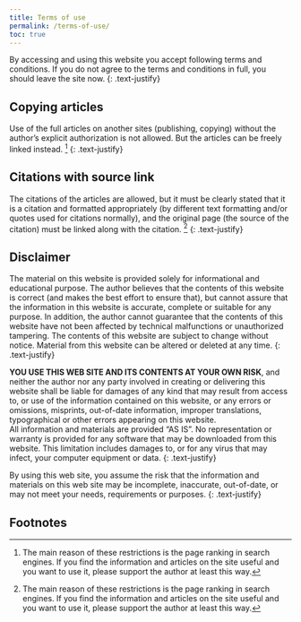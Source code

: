 ```yaml
---
title: Terms of use
permalink: /terms-of-use/
toc: true
---
```


By accessing and using this website you accept following terms and conditions.
If you do not agree to the terms and conditions in full, you should leave the
site now.
{: .text-justify}

## Copying articles

Use of the full articles on another sites (publishing, copying) without the
author’s explicit authorization is not allowed. But the articles can be freely
linked instead. [^1]
{: .text-justify}

## Citations with source link

The citations of the articles are allowed, but it must be clearly stated that it
is a citation and formatted appropriately (by different text formatting and/or
quotes used for citations normally), and the original page (the source of the
citation) must be linked along with the citation. [^1]
{: .text-justify}

## Disclaimer

The material on this website is provided solely for informational and
educational purpose. The author believes that the contents of this website is
correct (and makes the best effort to ensure that), but cannot assure that the
information in this website is accurate, complete or suitable for any purpose.
In addition, the author cannot guarantee that the contents of this website have
not been affected by technical malfunctions or unauthorized tampering.
The contents of this website are subject to change without notice. Material from
this website can be altered or deleted at any time.
{: .text-justify}

**YOU USE THIS WEB SITE AND ITS CONTENTS AT YOUR OWN RISK**, and neither the
author nor any party involved in creating or delivering this website shall be
liable for damages of any kind that may result from access to, or use of the
information contained on this website, or any errors or omissions, misprints,
out-of-date information, improper translations, typographical or other errors
appearing on this website.  
All information and materials are provided “AS IS”. No representation or
warranty is provided for any software that may be downloaded from this website.
This limitation includes damages to, or for any virus that may infect, your
computer equipment or data.
{: .text-justify}

By using this web site, you assume the risk that the information and materials
on this web site may be incomplete, inaccurate, out-of-date, or may not meet
your needs, requirements or purposes.
{: .text-justify}

## Footnotes

[^1]: The main reason of these restrictions is the page ranking in search engines. If you find the information and articles on the site useful and you want to use it, please support the author at least this way.
